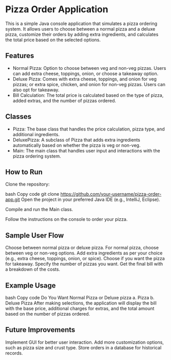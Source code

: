 # Pizza Order Application

This is a simple Java console application that simulates a pizza ordering system. It allows users to choose between a normal pizza and a deluxe pizza, customize their orders by adding extra ingredients, and calculates the total price based on the selected options.

## Features

- Normal Pizza: Option to choose between veg and non-veg pizzas. Users can add extra cheese, toppings, onion, or choose a takeaway option.
- Deluxe Pizza: Comes with extra cheese, toppings, and onion for veg pizzas; or extra spice, chicken, and onion for non-veg pizzas. Users can also opt for takeaway.
- Bill Calculation: The total price is calculated based on the type of pizza, added extras, and the number of pizzas ordered.

## Classes

- Pizza: The base class that handles the price calculation, pizza type, and additional ingredients.
- DeluxePizza: A subclass of Pizza that adds extra ingredients automatically based on whether the pizza is veg or non-veg.
- Main: The main class that handles user input and interactions with the pizza ordering system.
  
## How to Run

Clone the repository:

bash
Copy code
git clone https://github.com/your-username/pizza-order-app.git
Open the project in your preferred Java IDE (e.g., IntelliJ, Eclipse).

Compile and run the Main class.

Follow the instructions on the console to order your pizza.

## Sample User Flow

Choose between normal pizza or deluxe pizza.
For normal pizza, choose between veg or non-veg options.
Add extra ingredients as per your choice (e.g., extra cheese, toppings, onion, or spice).
Choose if you want the pizza for takeaway.
Specify the number of pizzas you want.
Get the final bill with a breakdown of the costs.

## Example Usage

bash
Copy code
Do You Want Normal Pizza or Deluxe pizza
 a. Pizza
 b. Deluxe Pizza
After making selections, the application will display the bill with the base price, additional charges for extras, and the total amount based on the number of pizzas ordered.

## Future Improvements

Implement GUI for better user interaction.
Add more customization options, such as pizza size and crust type.
Store orders in a database for historical records.

